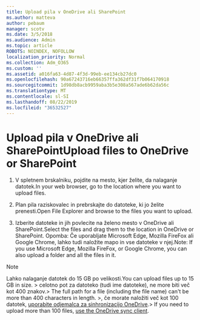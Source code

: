 ```yaml
---
title: Upload pila v OneDrive ali SharePoint
ms.author: matteva
author: pebaum
manager: scotv
ms.date: 3/5/2018
ms.audience: Admin
ms.topic: article
ROBOTS: NOINDEX, NOFOLLOW
localization_priority: Normal
ms.collection: Adm_O365
ms.custom: ''
ms.assetid: a016fa63-4d87-4f3d-99eb-ee134cb27dc0
ms.openlocfilehash: 90a67243716eb66357ffa362df31f7b064170918
ms.sourcegitcommit: 1d98db8acb9959aba3b5e308a567ade6b62da56c
ms.translationtype: MT
ms.contentlocale: sl-SI
ms.lasthandoff: 08/22/2019
ms.locfileid: "36532527"
---
```

# <a name="upload-files-to-onedrive-or-sharepoint"></a><span data-ttu-id="f3181-102">Upload pila v OneDrive ali SharePoint</span><span class="sxs-lookup"><span data-stu-id="f3181-102">Upload files to OneDrive or SharePoint</span></span>

1. <span data-ttu-id="f3181-103">V spletnem brskalniku, pojdite na mesto, kjer želite, da nalaganje datotek.</span><span class="sxs-lookup"><span data-stu-id="f3181-103">In your web browser, go to the location where you want to upload files.</span></span>
    
2. <span data-ttu-id="f3181-104">Plan pila raziskovalec in prebrskajte do datoteke, ki jo želite prenesti.</span><span class="sxs-lookup"><span data-stu-id="f3181-104">Open File Explorer and browse to the files you want to upload.</span></span>
    
3. <span data-ttu-id="f3181-105">Izberite datoteke in jih povlecite na želeno mesto v OneDrive ali SharePoint.</span><span class="sxs-lookup"><span data-stu-id="f3181-105">Select the files and drag them to the location in OneDrive or SharePoint.</span></span> <span data-ttu-id="f3181-106">Opomba: Če uporabljate Microsoft Edge, Mozilla FireFox ali Google Chrome, lahko tudi naložite mapo in vse datoteke v njej.</span><span class="sxs-lookup"><span data-stu-id="f3181-106">Note: If you use Microsoft Edge, Mozilla FireFox, or Google Chrome, you can also upload a folder and all the files in it.</span></span>
    
> [!NOTE]
>  <span data-ttu-id="f3181-107">Lahko nalaganje datotek do 15 GB po velikosti.</span><span class="sxs-lookup"><span data-stu-id="f3181-107">You can upload files up to 15 GB in size.</span></span> <span data-ttu-id="f3181-108">> celotno pot za datoteko (tudi ime datoteke), ne more biti več kot 400 znakov.</span><span class="sxs-lookup"><span data-stu-id="f3181-108">>  The full path for a file (including the file name) can't be more than 400 characters in length.</span></span> <span data-ttu-id="f3181-109">>, če morate naložiti več kot 100 datotek, [uporabite odjemalca za sinhronizacijo OneDrive](https://go.microsoft.com/fwlink/?linkid=866427).</span><span class="sxs-lookup"><span data-stu-id="f3181-109">>  If you need to upload more than 100 files, [use the OneDrive sync client](https://go.microsoft.com/fwlink/?linkid=866427).</span></span> 
  

